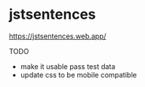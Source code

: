# jstsentences
 
https://jstsentences.web.app/

TODO
- make it usable pass test data
- update css to be mobile compatible
